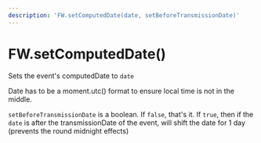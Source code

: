 ```yaml
---
description: 'FW.setComputedDate(date, setBeforeTransmissionDate)'
---
```


# FW.setComputedDate\(\)

Sets the event's computedDate to `date`

Date has to be a moment.utc\(\) format to ensure local time is not in the middle.

`setBeforeTransmissionDate` is a boolean. If `false`, that's it. If `true`, then if the `date` is after the transmissionDate of the event, will shift the date for 1 day \(prevents the round midnight effects\)

